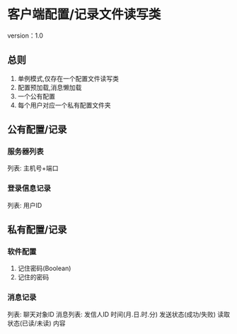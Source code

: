 # 客户端配置/记录文件读写类

version：1.0

## 总则

1. 单例模式,仅存在一个配置文件读写类
2. 配置预加载,消息懒加载
3. 一个公有配置
3. 每个用户对应一个私有配置文件夹

## 公有配置/记录

### 服务器列表
列表:
	主机号+端口

### 登录信息记录
列表:
	用户ID

## 私有配置/记录

### 软件配置
1. 记住密码(Boolean)
2. 记住的密码

### 消息记录
列表:
	聊天对象ID
	消息列表:
		发信人ID
		时间(月.日.时.分)
		发送状态(成功/失败)
		读取状态(已读/未读)
		内容
